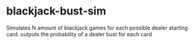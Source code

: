 # blackjack-bust-sim
Simulates N amount of blackjack games for each possible dealer starting card. outputs the probability of a dealer bust for each card
